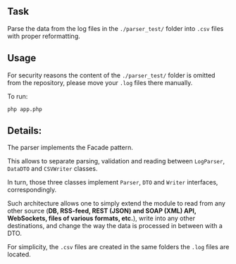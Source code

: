 ## Task

Parse the data from the log files in the ```./parser_test/``` folder into ```.csv``` files with proper reformatting.

## Usage

For security reasons the content of the ```./parser_test/``` folder is omitted from the repository, please move your ```.log``` files there manually.

To run:

```php app.php```

## Details:

The parser implements the Facade pattern.

This allows to separate parsing, validation and reading between ```LogParser```, ```DataDTO``` and ```CSVWriter``` classes.

In turn, those three classes implement ```Parser```, ```DTO``` and ```Writer``` interfaces, correspondingly.

Such architecture allows one to simply extend the module to read from any other source (**DB, RSS-feed, REST (JSON) and SOAP (XML) API, WebSockets, files of various formats, etc.**), write into any other destinations, and change the way the data is processed in between with a DTO.


For simplicity, the ```.csv``` files are created in the same folders the ```.log``` files are located.